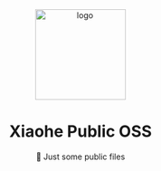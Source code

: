 <div align="center">
  <img src="https://oss.xiaohe.ink/images/xiaohe-public-oss.png" width="160" alt="logo"/>
  <h1>Xiaohe Public OSS</h1>
  <span>🐷 Just some public files</span>
</div>